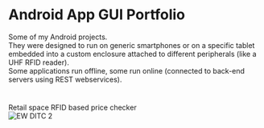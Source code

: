 # Android App GUI **Portfolio**

Some of my Android projects. <br />
They were designed to run on generic smartphones or on a specific tablet embedded into a custom enclosure attached to different peripherals (like a UHF RFID reader). <br />
Some applications run offline, some run online (connected to back-end servers using REST webservices).

#
#

Retail space RFID based price checker <br />
![EW DITC 2](https://user-images.githubusercontent.com/29917546/100622151-30c7ac80-3329-11eb-99d0-00b76ac5e1a2.png)


